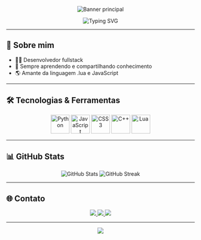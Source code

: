 <!-- Banner estilo YouTube -->
<p align="center">
  <img src="https://capsule-render.vercel.app/api?type=waving&color=0:1e90ff,100:00bfff&height=200&section=header&text=Bem-vindo%20ao%20meu%20GitHub!&fontSize=40&fontColor=ffffff&animation=fadeIn" alt="Banner principal"/>
</p>

<p align="center">
  <img src="https://readme-typing-svg.demolab.com?font=Fira+Code&size=28&pause=1000&color=1E90FF&center=true&vCenter=true&width=600&lines=Olá%2C+eu+sou+Luã+de+Mello!;Desenvolvedor+Fullstack;Apaixonado+por+tecnologia+e+inovação" alt="Typing SVG" />
</p>

---

## 🚀 Sobre mim

- 👨‍💻 Desenvolvedor fullstack
- 🎯 Sempre aprendendo e compartilhando conhecimento
- 🌎 Amante da linguagem .lua e JavaScript

---

## 🛠️ Tecnologias & Ferramentas

<p align="center">
  <img src="https://cdn.jsdelivr.net/gh/devicons/devicon/icons/python/python-original.svg" width="50" height="50" alt="Python"/>
  <img src="https://cdn.jsdelivr.net/gh/devicons/devicon/icons/javascript/javascript-original.svg" width="50" height="50" alt="JavaScript"/>
  <img src="https://cdn.jsdelivr.net/gh/devicons/devicon/icons/css3/css3-original.svg" width="50" height="50" alt="CSS3"/>
  <img src="https://cdn.jsdelivr.net/gh/devicons/devicon/icons/cplusplus/cplusplus-original.svg" width="50" height="50" alt="C++"/>
  <img src="https://cdn.jsdelivr.net/gh/devicons/devicon/icons/lua/lua-original.svg" width="50" height="50" alt="Lua"/>
</p>

---

## 📊 GitHub Stats

<p align="center">
  <img src="https://github-readme-stats.vercel.app/api?username=luandemello1&show_icons=true&theme=tokyonight" alt="GitHub Stats"/>
  <img src="https://github-readme-streak-stats.herokuapp.com/?user=luandemello1&theme=tokyonight" alt="GitHub Streak"/>
</p>

---

## 🌐 Contato

<p align="center">
  <a href="https://www.youtube.com/@loonxziek" target="_blank">
    <img src="https://img.shields.io/badge/YouTube-FF0000?style=for-the-badge&logo=youtube&logoColor=white"/>
  </a>
  <a href="https://discord.com/users/notpertubloone" target="_blank">
    <img src="https://img.shields.io/badge/Discord-5865F2?style=for-the-badge&logo=discord&logoColor=white"/>
  </a>
  <a href="https://instagram.com/loonefxp" target="_blank">
    <img src="https://img.shields.io/badge/Instagram-E4405F?style=for-the-badge&logo=instagram&logoColor=white"/>
  </a>
</p>

---

<p align="center">
  <img src="https://capsule-render.vercel.app/api?type=waving&color=0:1e90ff,100:00bfff&height=120&section=footer"/>
</p>
